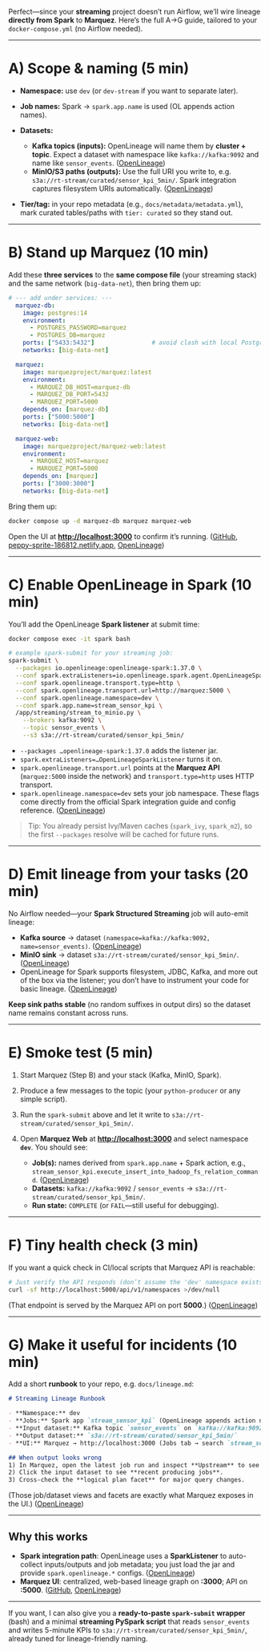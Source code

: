 Perfect—since your **streaming** project doesn’t run Airflow, we’ll wire lineage **directly from Spark** to **Marquez**. Here’s the full A→G guide, tailored to your `docker-compose.yml` (no Airflow needed).

---

# A) Scope & naming (5 min)

* **Namespace:** use `dev` (or `dev-stream` if you want to separate later).
* **Job names:** Spark → `spark.app.name` is used (OL appends action names).
* **Datasets:**

  * **Kafka topics (inputs):** OpenLineage will name them by **cluster + topic**. Expect a dataset with namespace like `kafka://kafka:9092` and name like `sensor_events`. ([OpenLineage][1])
  * **MinIO/S3 paths (outputs):** Use the full URI you write to, e.g. `s3a://rt-stream/curated/sensor_kpi_5min/`. Spark integration captures filesystem URIs automatically. ([OpenLineage][2])
* **Tier/tag:** in your repo metadata (e.g., `docs/metadata/metadata.yml`), mark curated tables/paths with `tier: curated` so they stand out.

---

# B) Stand up Marquez (10 min)

Add these **three services** to the **same compose file** (your streaming stack) and the same network (`big-data-net`), then bring them up:

```yaml
# --- add under services: ---
  marquez-db:
    image: postgres:14
    environment:
      - POSTGRES_PASSWORD=marquez
      - POSTGRES_DB=marquez
    ports: ["5433:5432"]                # avoid clash with local Postgres
    networks: [big-data-net]

  marquez:
    image: marquezproject/marquez:latest
    environment:
      - MARQUEZ_DB_HOST=marquez-db
      - MARQUEZ_DB_PORT=5432
      - MARQUEZ_PORT=5000
    depends_on: [marquez-db]
    ports: ["5000:5000"]
    networks: [big-data-net]

  marquez-web:
    image: marquezproject/marquez-web:latest
    environment:
      - MARQUEZ_HOST=marquez
      - MARQUEZ_PORT=5000
    depends_on: [marquez]
    ports: ["3000:3000"]
    networks: [big-data-net]
```

Bring them up:

```bash
docker compose up -d marquez-db marquez marquez-web
```

Open the UI at **[http://localhost:3000](http://localhost:3000)** to confirm it’s running. ([GitHub][3], [peppy-sprite-186812.netlify.app][4], [OpenLineage][5])

---

# C) Enable OpenLineage in **Spark** (10 min)

You’ll add the OpenLineage **Spark listener** at submit time:

```bash
docker compose exec -it spark bash

# example spark-submit for your streaming job:
spark-submit \
  --packages io.openlineage:openlineage-spark:1.37.0 \
  --conf spark.extraListeners=io.openlineage.spark.agent.OpenLineageSparkListener \
  --conf spark.openlineage.transport.type=http \
  --conf spark.openlineage.transport.url=http://marquez:5000 \
  --conf spark.openlineage.namespace=dev \
  --conf spark.app.name=stream_sensor_kpi \
  /app/streaming/stream_to_minio.py \
    --brokers kafka:9092 \
    --topic sensor_events \
    --s3 s3a://rt-stream/curated/sensor_kpi_5min/
```

* `--packages …openlineage-spark:1.37.0` adds the listener jar.
* `spark.extraListeners=…OpenLineageSparkListener` turns it on.
* `spark.openlineage.transport.url` points at the **Marquez API** (`marquez:5000` inside the network) and `transport.type=http` uses HTTP transport.
* `spark.openlineage.namespace=dev` sets your job namespace.
  These flags come directly from the official Spark integration guide and config reference. ([OpenLineage][2])

> Tip: You already persist Ivy/Maven caches (`spark_ivy`, `spark_m2`), so the first `--packages` resolve will be cached for future runs.

---

# D) Emit lineage from your tasks (20 min)

No Airflow needed—your **Spark Structured Streaming** job will auto-emit lineage:

* **Kafka source** → dataset `(namespace=kafka://kafka:9092, name=sensor_events)`. ([OpenLineage][1])
* **MinIO sink** → dataset `s3a://rt-stream/curated/sensor_kpi_5min/`. ([OpenLineage][2])
* OpenLineage for Spark supports filesystem, JDBC, Kafka, and more out of the box via the listener; you don’t have to instrument your code for basic lineage. ([OpenLineage][2])

**Keep sink paths stable** (no random suffixes in output dirs) so the dataset name remains constant across runs.

---

# E) Smoke test (5 min)

1. Start Marquez (Step B) and your stack (Kafka, MinIO, Spark).
2. Produce a few messages to the topic (your `python-producer` or any simple script).
3. Run the `spark-submit` above and let it write to `s3a://rt-stream/curated/sensor_kpi_5min/`.
4. Open **Marquez Web** at **[http://localhost:3000](http://localhost:3000)** and select namespace **`dev`**. You should see:

   * **Job(s):** names derived from `spark.app.name` + Spark action, e.g., `stream_sensor_kpi.execute_insert_into_hadoop_fs_relation_command`. ([OpenLineage][2])
   * **Datasets:** `kafka://kafka:9092` / `sensor_events` → `s3a://rt-stream/curated/sensor_kpi_5min/`.
   * **Run state:** `COMPLETE` (or `FAIL`—still useful for debugging).

---

# F) Tiny health check (3 min)

If you want a quick check in CI/local scripts that Marquez API is reachable:

```bash
# Just verify the API responds (don’t assume the 'dev' namespace exists yet)
curl -sf http://localhost:5000/api/v1/namespaces >/dev/null
```

(That endpoint is served by the Marquez API on port **5000**.) ([OpenLineage][5])

---

# G) Make it useful for incidents (10 min)

Add a short **runbook** to your repo, e.g. `docs/lineage.md`:

```md
# Streaming Lineage Runbook

- **Namespace:** dev
- **Jobs:** Spark app `stream_sensor_kpi` (OpenLineage appends action names)
- **Input dataset:** Kafka topic `sensor_events` on `kafka://kafka:9092`
- **Output dataset:** `s3a://rt-stream/curated/sensor_kpi_5min/`
- **UI:** Marquez → http://localhost:3000 (Jobs tab → search `stream_sensor_kpi`)

## When output looks wrong
1) In Marquez, open the latest job run and inspect **Upstream** to see which dataset / topic delivered records.
2) Click the input dataset to see **recent producing jobs**.
3) Cross-check the **logical plan facet** for major query changes. 
```

(Those job/dataset views and facets are exactly what Marquez exposes in the UI.) ([OpenLineage][2])

---

## Why this works

* **Spark integration path**: OpenLineage uses a **SparkListener** to auto-collect inputs/outputs and job metadata; you just load the jar and provide `spark.openlineage.*` configs. ([OpenLineage][2])
* **Marquez UI**: centralized, web-based lineage graph on **:3000**; API on **:5000**. ([GitHub][3], [OpenLineage][5])

---

If you want, I can also give you a **ready-to-paste `spark-submit` wrapper** (bash) and a minimal **streaming PySpark script** that reads `sensor_events` and writes 5-minute KPIs to `s3a://rt-stream/curated/sensor_kpi_5min/`, already tuned for lineage-friendly naming.

[1]: https://openlineage.io/apidocs/javadoc/io/openlineage/client/dataset/Naming.Kafka.html?utm_source=chatgpt.com "Naming.Kafka (openlineage-java 1.35.0-SNAPSHOT API)"
[2]: https://openlineage.io/docs/guides/spark "Using OpenLineage with Spark | OpenLineage"
[3]: https://github.com/MarquezProject/marquez/blob/main/README.md?utm_source=chatgpt.com "README.md - MarquezProject/marquez"
[4]: https://peppy-sprite-186812.netlify.app/docs/quickstart?utm_source=chatgpt.com "Quickstart"
[5]: https://openlineage.io/docs/1.22.0/guides/airflow-backfill-dags/?utm_source=chatgpt.com "Backfilling Airflow DAGs Using Marquez"
